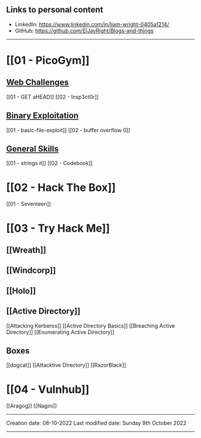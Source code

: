 ## Links to personal content
- LinkedIn: https://www.linkedin.com/in/liam-wright-0405a1214/
- GitHub: https://github.com/ElJayRight/Blogs-and-things
***

# [[01 - PicoGym]]
## [Web Challenges](Web%20Challenges.md)
[[01 - GET aHEAD]]
[[02 - Insp3ct0r]]


## [Binary Exploitation](Binary%20Exploitation.md)
[[01 - basic-file-exploit]]
[[02 - buffer overflow 0]]

## [General Skills](General%20Skills.md)
[[01 - strings it]]
[[02 - Codebook]]


# [[02 - Hack The Box]]
[[01 - Seventeen]]


# [[03 - Try Hack Me]]
## [[Wreath]]

## [[Windcorp]]

## [[Holo]]

## [[Active Directory]]
[[Attacking Kerberos]]
[[Active Directory Basics]]
[[Breaching Active Directory]]
[[Enumerating Active Directory]]

## Boxes
[[dogcat]]
[[Attacktive Directory]]
[[RazorBlack]]


# [[04 - Vulnhub]]
[[Aragog]]
[[Nagini]]


---
Creation date: 08-10-2022
Last modified date: Sunday 9th October 2022
***
